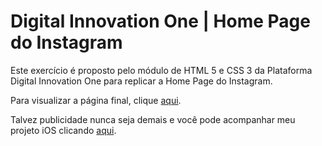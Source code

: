 <!-- Images -->
[mobile-phone-url]: https://unsplash.com/photos/z3kBG5xIhjo
[mobile-phone-author-url]: https://unsplash.com/@neonbrand
[site-url]: https://marivaldosena.github.io/dio-instagram-clone.github.io/
[heroes-url]: https://github.com/marivaldosena/hero.es 
# Digital Innovation One | Home Page do Instagram

Este exercício é proposto pelo módulo de HTML 5 e CSS 3 da Plataforma Digital Innovation One para replicar a Home Page do Instagram.

Para visualizar a página final, clique [aqui][site-url].

Talvez publicidade nunca seja demais e você pode acompanhar meu projeto iOS clicando [aqui][heroes-url].

